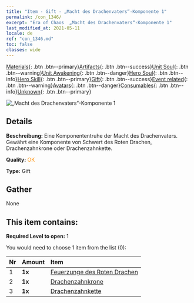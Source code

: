 ```yaml
---
title: "Item - Gift - „Macht des Drachenvaters“-Komponente 1"
permalink: /con_1346/
excerpt: "Era of Chaos  „Macht des Drachenvaters“-Komponente 1"
last_modified_at: 2021-05-11
locale: de
ref: "con_1346.md"
toc: false
classes: wide
---
```

 [Materials](/ItemsDE/){: .btn .btn--primary}[Artifacts](/ItemsDE/Artifacts/){: .btn .btn--success}[Unit Soul](/ItemsDE/UnitSoul/){: .btn .btn--warning}[Unit Awakening](/ItemsDE/UnitAwakening/){: .btn .btn--danger}[Hero Soul](/ItemsDE/HeroSoul/){: .btn .btn--info}[Hero Skill](/ItemsDE/HeroSkill/){: .btn .btn--primary}[Gift](/ItemsDE/Gift/){: .btn .btn--success}[Event related](/ItemsDE/Events/){: .btn .btn--warning}[Avatars](/ItemsDE/Avatars/){: .btn .btn--danger}[Consumables](/ItemsDE/Consumables/){: .btn .btn--info}[Unknown](/ItemsDE/Unknown/){: .btn .btn--primary}

 ![„Macht des Drachenvaters“-Komponente 1](/images/t/i_906025.png)

## Details
 **Beschreibung:** Eine Komponententruhe der Macht des Drachenvaters. Gewährt eine Komponente von Schwert des Roten Drachen, Drachenzahnkrone oder Drachenzahnkette.

 **Quality:** <span style="color: #FF8C00">OK</span>

 **Type:** Gift

## Gather

  None

## This item contains:

 **Required Level to open:** 1

 You would need to choose 1 item from the list (0):

  | Nr | Amount |     Item    |
  |:---|:-------|:------------|
  | 1 |  **1x** | [Feuerzunge des Roten Drachen](/ItemsDE/art_146/) |  | 
  | 2 |  **1x** | [Drachenzahnkrone](/ItemsDE/art_147/) |  | 
  | 3 |  **1x** | [Drachenzahnkette](/ItemsDE/art_149/) |  | 
